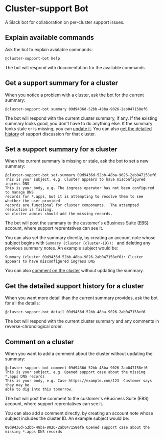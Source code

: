 # Cluster-support Bot

A Slack bot for collaboration on per-cluster support issues.

## Explain available commands

Ask the bot to explain avialable commands:

```
@cluster-support-bot help
```

The bot will respond with documentation for the available commands.

## Get a support summary for a cluster

When you notice a problem with a cluster, ask the bot for the current summary:

```
@cluster-support-bot summary 09d9436d-52bb-48ba-9026-2ab047158ef6
```

The bot will respond with the current cluster summary, if any.
If the existing summary looks good, you don't have to do anything else.
If the summary looks stale or is missing, you can [update it](#set-a-support-summary-for-a-cluster).
You can also [get the detailed history](#get-the-detailed-support-history-for-a-cluster) of support discussion for that cluster.

## Set a support summary for a cluster

When the current summary is missing or stale, ask the bot to set a new summary:

```
@cluster-support-bot set-summary 09d9436d-52bb-48ba-9026-2ab047158ef6
This is your subject, e.g. Cluster appears to have misconfigured ingress DNS
This is your body, e.g. The ingress operator has not been configured to manage DNS
records for *.apps, but it is attempting to resolve them to see whether the user-provided
records are functional for cluster components.  The attempted resolution is failing,
so cluster admins should add the missing records.
```

The bot will post the summary to the customer's eBusiness Suite (EBS) account, where support reprentatives can see it.

You can also set the summary directly, by creating an account note whose subject begins with `Summary (cluster {cluster-ID}): ` and deleting any previous summary notes.
An example subject would be:

```
Summary (cluster 09d9436d-52bb-48ba-9026-2ab047158ef6): Cluster appears to have misconfigured ingress DNS
```

You can also [comment on the cluster](#comment-on-a-cluster) without updating the summary.

## Get the detailed support history for a cluster

When you want more detail than the current summary provides, ask the bot for all the details:

```
@cluster-support-bot detail 09d9436d-52bb-48ba-9026-2ab047158ef6
```

The bot will respond with the current cluster summary and any comments in reverse-chronological order.

## Comment on a cluster

When you want to add a comment about the cluster without updating the summary:

```
@cluster-support-bot comment 09d9436d-52bb-48ba-9026-2ab047158ef6
This is your subject, e.g. Opened support case about the missing *.apps DNS records
This is your body, e.g. Case https://example.com/123  Customer says they may be
able to dig into this tomorrow.
```

The bot will post the comment to the customer's eBusiness Suite (EBS) account, where support reprentatives can see it.

You can also add a comment directly, by creating an account note whose subject includes the cluster ID.
An example subject would be:

```
09d9436d-52bb-48ba-9026-2ab047158ef6 Opened support case about the missing *.apps DNS records
```
